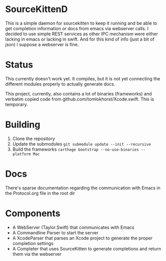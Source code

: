 # SourceKittenD

This is a simple daemon for sourcekitten to keep it running and be able to get completion information or docs from emacs via webserver calls.
I decided to use simple REST services as other IPC mechanism were either lacking in emacs or lacking in swift. And for this kind of info (just a bit of json) I suppose a webserver is fine.

# Status
This currently doesn't work yet. It compiles, but it is not yet connecting the different modules properly to actually generate docs.

This project, currently, also contains a lot of binaries (frameworks) and verbatim copied code from github.com/tomlokhorst/Xcode.swift. This is temporary.

# Building
1. Clone the repository
2. Update the submodules 
`git submodule update --init --recursive`
3. Build the frameworks
`carthage bootstrap --no-use-binaries --platform Mac`

# Docs

There's sparse documentation regarding the communication with Emacs in the Protocol.org file in the root dir

# Components
- A WebServer (Taylor.Swift) that communicates with Emacs
- A Commandline Parser to start the server
- A XcodeParser that parses an Xcode project to generate the proper completion settings
- A Completer that uses SourceKitten to generate completions and return them via the webserver
